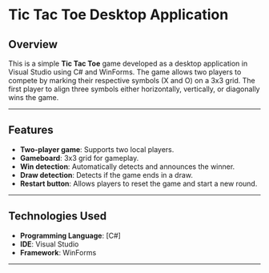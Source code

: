 ﻿# Tic Tac Toe Desktop Application

## Overview
This is a simple **Tic Tac Toe** game developed as a desktop application in Visual Studio using C# and WinForms. The game allows two players to compete by marking their respective symbols (X and O) on a 3x3 grid. The first player to align three symbols either horizontally, vertically, or diagonally wins the game.

---

## Features
- **Two-player game**: Supports two local players.
- **Gameboard**: 3x3 grid for gameplay.
- **Win detection**: Automatically detects and announces the winner.
- **Draw detection**: Detects if the game ends in a draw.
- **Restart button**: Allows players to reset the game and start a new round.

---

## Technologies Used
- **Programming Language**: [C#]
- **IDE**: Visual Studio
- **Framework**: WinForms 

---

